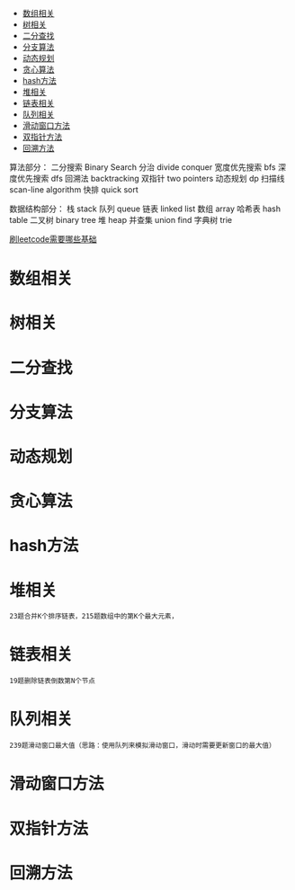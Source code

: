 <!-- TOC -->

- [数组相关](#%E6%95%B0%E7%BB%84%E7%9B%B8%E5%85%B3)
- [树相关](#%E6%A0%91%E7%9B%B8%E5%85%B3)
- [二分查找](#%E4%BA%8C%E5%88%86%E6%9F%A5%E6%89%BE)
- [分支算法](#%E5%88%86%E6%94%AF%E7%AE%97%E6%B3%95)
- [动态规划](#%E5%8A%A8%E6%80%81%E8%A7%84%E5%88%92)
- [贪心算法](#%E8%B4%AA%E5%BF%83%E7%AE%97%E6%B3%95)
- [hash方法](#hash%E6%96%B9%E6%B3%95)
- [堆相关](#%E5%A0%86%E7%9B%B8%E5%85%B3)
- [链表相关](#%E9%93%BE%E8%A1%A8%E7%9B%B8%E5%85%B3)
- [队列相关](#%E9%98%9F%E5%88%97%E7%9B%B8%E5%85%B3)
- [滑动窗口方法](#%E6%BB%91%E5%8A%A8%E7%AA%97%E5%8F%A3%E6%96%B9%E6%B3%95)
- [双指针方法](#%E5%8F%8C%E6%8C%87%E9%92%88%E6%96%B9%E6%B3%95)
- [回溯方法](#%E5%9B%9E%E6%BA%AF%E6%96%B9%E6%B3%95)

<!-- /TOC -->
算法部分：
二分搜索 Binary Search
分治 divide conquer
宽度优先搜索 bfs
深度优先搜索 dfs
回溯法 backtracking
双指针 two pointers
动态规划 dp
扫描线 scan-line algorithm
快排 quick sort

数据结构部分：
栈 stack
队列 queue
链表 linked list
数组 array
哈希表 hash table
二叉树 binary tree
堆 heap
并查集 union find
字典树 trie


[刷leetcode需要哪些基础](https://www.zhihu.com/question/30737325/answer/524120016)
# 数组相关

# 树相关

# 二分查找

# 分支算法

# 动态规划

# 贪心算法

# hash方法

# 堆相关
    23题合并K个排序链表，215题数组中的第K个最大元素，

# 链表相关
    19题删除链表倒数第N个节点

# 队列相关
    239题滑动窗口最大值（思路：使用队列来模拟滑动窗口，滑动时需要更新窗口的最大值）

# 滑动窗口方法

# 双指针方法

# 回溯方法